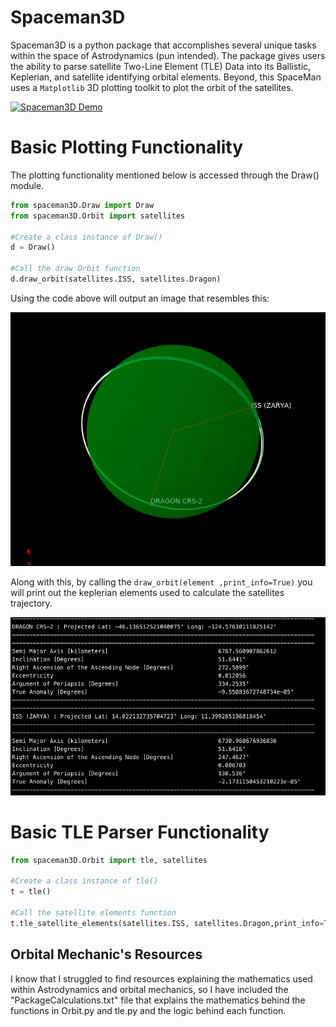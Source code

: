 # Spaceman3D

Spaceman3D is a python package that accomplishes several unique tasks within the space of Astrodynamics (pun intended). The package gives users the ability to parse satellite Two-Line Element (TLE) Data into its Ballistic, Keplerian, and satellite identifying orbital elements. Beyond, this SpaceMan uses a `Matplotlib` 3D plotting toolkit to plot the orbit of the satellites.

[![Spaceman3D Demo](https://i.imgur.com/W41jW2o.png)](https://vimeo.com/322704127 "Spaceman3D Draw Orbit Demonstration - Click to Watch!")

# Basic Plotting Functionality

The plotting functionality mentioned below is accessed through the Draw() module.

```python
from spaceman3D.Draw import Draw
from spaceman3D.Orbit import satellites

#Create a class instance of Draw()
d = Draw()

#Call the draw Orbit function
d.draw_orbit(satellites.ISS, satellites.Dragon)
```

Using the code above will output an image that resembles this:

![alt text](./info/img/ISS_Dragon.png)

Along with this, by calling the `draw_orbit(element ,print_info=True)` you will print out the keplerian elements used to calculate the satellites trajectory.

![alt text](./info/img/example_output.png)

# Basic TLE Parser Functionality

```python
from spaceman3D.Orbit import tle, satellites

#Create a class instance of tle()
t = tle()

#Call the satellite elements function
t.tle_satellite_elements(satellites.ISS, satellites.Dragon,print_info=True)
```

## Orbital Mechanic's Resources
I know that I struggled to find resources explaining the mathematics used within Astrodynamics and orbital mechanics, so I have included the "PackageCalculations.txt" file that explains the mathematics behind the functions in Orbit.py and tle.py and the logic behind each function.
